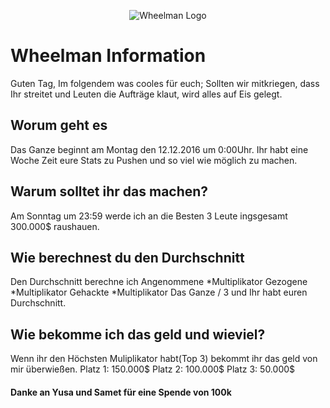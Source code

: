 <p align="center">
  <img src="http://cp.rpg-city.de/images/userUpload/fraktion/18.png?d=08102016" alt="Wheelman Logo"/>
</p>

# Wheelman Information 

Guten Tag, 
Im folgendem was cooles für euch;
Sollten wir mitkriegen, dass Ihr streitet und Leuten die Aufträge klaut, wird alles auf Eis gelegt.

## Worum geht es

Das Ganze beginnt am Montag den 12.12.2016 um 0:00Uhr.
Ihr habt eine Woche Zeit eure Stats zu Pushen und so viel wie möglich zu machen.

## Warum solltet ihr das machen?
Am Sonntag um 23:59 werde ich an die Besten 3 Leute ingsgesamt 300.000$ raushauen.

## Wie berechnest du den Durchschnitt

Den Durchschnitt berechne ich 
Angenommene *Multiplikator
Gezogene *Multiplikator
Gehackte *Multiplikator
Das Ganze / 3 und Ihr habt euren Durchschnitt. 

## Wie bekomme ich das geld und wieviel?

Wenn ihr den Höchsten Muliplikator habt(Top 3) bekommt ihr das geld von mir überwießen.
Platz 1: 150.000$
Platz 2: 100.000$
Platz 3: 50.000$


#### Danke an Yusa und Samet für eine Spende von 100k
